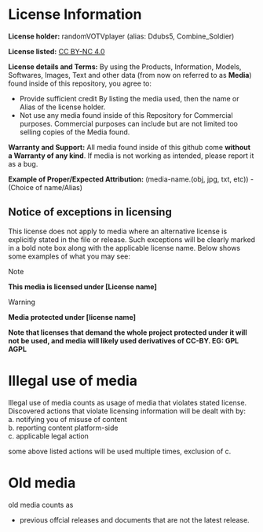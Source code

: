 # License Information

**License holder:**
randomVOTVplayer (alias: Ddubs5, Combine_Soldier)

**License listed:** 
[CC BY-NC 4.0](https://creativecommons.org/licenses/by-nc/4.0/)

**License details and Terms:**
By using the Products, Information, Models, Softwares, Images, Text and other data (from now on referred to as **Media**) found inside of this repository, you agree to:
- Provide sufficient credit By listing the media used, then the name or Alias of the license holder.
- Not use any media found inside of this Repository for Commercial purposes. Commercial purposes can include but are not limited too selling copies of the Media found.


**Warranty and Support:**
All media found inside of this github come **without a Warranty of any kind**. If media is not working as intended, please report it as a bug.

**Example of Proper/Expected Attribution:** 
(media-name.(obj, jpg, txt, etc)) - (Choice of name/Alias)


## Notice of exceptions in licensing
This license does not apply to media where an alternative license is explicitly stated in the file or release. Such exceptions will be clearly marked in a bold note box along with the applicable license name. Below shows some examples of what you may see:  </br>

>[!NOTE]
> **This media is licensed under [License name]**

>[!WARNING]
> **Media protected under [license name]**

**Note that licenses that demand the whole project protected under it will not be used, and media will likely used derivatives of CC-BY. EG: GPL AGPL**


# Illegal use of media
Illegal use of media counts as usage of media that violates stated license.  
Discovered actions that violate licensing information will be dealt with by: </br>
a. notifying you of misuse of content </br>
b. reporting content platform-side </br>
c. applicable legal action </br>

some above listed actions will be used multiple times, exclusion of c.

# Old media 
old media counts as
- previous offcial releases and documents that are not the latest release.